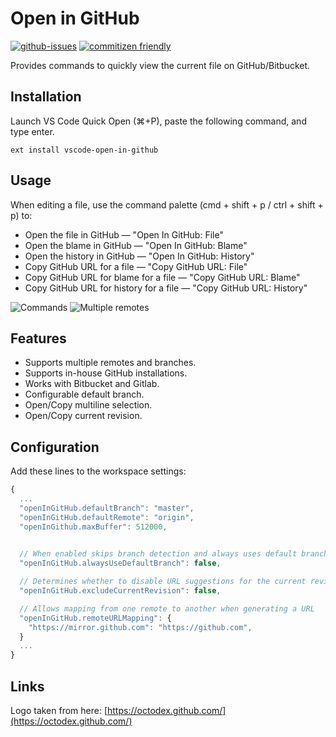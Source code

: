 # Open in GitHub

[![github-issues](https://img.shields.io/github/issues/d4rkr00t/vscode-open-in-github.svg)](https://github.com/d4rkr00t/vscode-open-in-github/issues)
[![commitizen friendly](https://img.shields.io/badge/commitizen-friendly-brightgreen.svg)](http://commitizen.github.io/cz-cl)

Provides commands to quickly view the current file on GitHub/Bitbucket.

## Installation

Launch VS Code Quick Open (⌘+P), paste the following command, and type enter.

```
ext install vscode-open-in-github
```

## Usage

When editing a file, use the command palette (cmd + shift + p / ctrl + shift + p) to:

- Open the file in GitHub — "Open In GitHub: File"
- Open the blame in GitHub — "Open In GitHub: Blame"
- Open the history in GitHub — "Open In GitHub: History"
- Copy GitHub URL for a file — "Copy GitHub URL: File"
- Copy GitHub URL for blame for a file — "Copy GitHub URL: Blame"
- Copy GitHub URL for history for a file — "Copy GitHub URL: History"

![Commands](assets/commands.png)
![Multiple remotes](assets/multiple-remotes-and-branches.png)

## Features

- Supports multiple remotes and branches.
- Supports in-house GitHub installations.
- Works with Bitbucket and Gitlab.
- Configurable default branch.
- Open/Copy multiline selection.
- Open/Copy current revision.

## Configuration

Add these lines to the workspace settings:

```js
{
  ...
  "openInGitHub.defaultBranch": "master",
  "openInGitHub.defaultRemote": "origin",
  "openInGithub.maxBuffer": 512000,

  
  // When enabled skips branch detection and always uses default branch.
  "openInGitHub.alwaysUseDefaultBranch": false,

  // Determines whether to disable URL suggestions for the current revision (commit SHA)
  "openInGitHub.excludeCurrentRevision": false,

  // Allows mapping from one remote to another when generating a URL
  "openInGitHub.remoteURLMapping": {
    "https://mirror.github.com": "https://github.com",
  }
  ...
}
```

## Links

Logo taken from here: [https://octodex.github.com/](https://octodex.github.com/)
